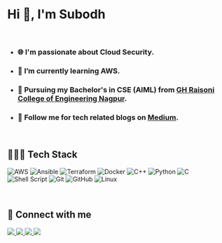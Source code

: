 # Hi 👋, I'm Subodh

<br />

- ### 🌐 I'm passionate about Cloud Security.

- ### 🌱 I’m currently learning **AWS**.

- ### 📖 Pursuing my Bachelor's in CSE (AIML) from [GH Raisoni College of Engineering Nagpur](https://ghrce.raisoni.net/). 

- ### 📝 Follow me for tech related blogs on [Medium](https://medium.com/@subodhbagde2017).

<br />

## 🧑🏻‍💻 Tech Stack



![AWS](https://img.shields.io/badge/AWS-%23FF9900.svg?style=for-the-badge&logo=amazon-aws&logoColor=white)
![Ansible](https://img.shields.io/badge/ansible-%231A1918.svg?style=for-the-badge&logo=ansible&logoColor=white)
![Terraform](https://img.shields.io/badge/terraform-%235835CC.svg?style=for-the-badge&logo=terraform&logoColor=white)
![Docker](https://img.shields.io/badge/docker-%230db7ed.svg?style=for-the-badge&logo=docker&logoColor=white)
![C++](https://img.shields.io/badge/c++-%2300599C.svg?style=for-the-badge&logo=c%2B%2B&logoColor=white)
![Python](https://img.shields.io/badge/python-3670A0?style=for-the-badge&logo=python&logoColor=ffdd54)
![C](https://img.shields.io/badge/c-%2300599C.svg?style=for-the-badge&logo=c&logoColor=white)
![Shell Script](https://img.shields.io/badge/shell_script-%23121011.svg?style=for-the-badge&logo=gnu-bash&logoColor=white)
![Git](https://img.shields.io/badge/git-%23F05033.svg?style=for-the-badge&logo=git&logoColor=white)
![GitHub](https://img.shields.io/badge/github-%23121011.svg?style=for-the-badge&logo=github&logoColor=white)
![Linux](https://img.shields.io/badge/Linux-FCC624?style=for-the-badge&logo=linux&logoColor=black)

<br />

## 🤝 Connect with me

<p>
	<a href="https://www.linkedin.com/in/subodhbagde/">
		<img src="https://img.shields.io/badge/LinkedIn-0077B5?style=for-the-badge&logo=linkedin&logoColor=white" />
	</a>
	<a href="https://medium.com/@subodhbagde2017">
		<img src="https://img.shields.io/badge/Medium-12100E?style=for-the-badge&logo=medium&logoColor=white" />
	</a>
        <a href="mailto:subodhbagde2017@gmail.com">
		<img src="https://img.shields.io/badge/Gmail-D14836?style=for-the-badge&logo=gmail&logoColor=white" />
	</a>
	<a href="https://twitter.com/SubodhBagde57">
		<img src="https://img.shields.io/badge/X-%23000000.svg?style=for-the-badge&logo=X&logoColor=white" />
	</a>
</p>
